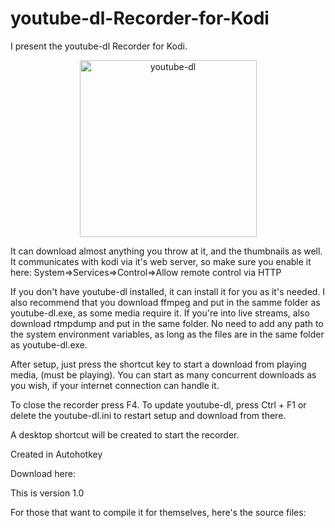 # youtube-dl-Recorder-for-Kodi
I present the youtube-dl Recorder for Kodi.
<p align="center">
<img width="283" alt="youtube-dl" src="https://user-images.githubusercontent.com/46063764/103497326-794f1a00-4e41-11eb-83c3-838f9c263d17.png"></p>

It can download almost anything you throw at it, and the thumbnails as well.
It communicates with kodi via it's web server, so make sure you enable it here:
System=>Services=>Control=>Allow remote control via HTTP


If you don't have youtube-dl installed, it can install it for you as it's needed.
I also recommend that you download ffmpeg and put in the samme folder as
youtube-dl.exe, as some media require it.
If you're into live streams, also download rtmpdump and put in the same folder.
No need to add any path to the system environment variables, as long as the files are
in the same folder as youtube-dl.exe.

After setup, just press the shortcut key to start a download from playing media, 
(must be playing).
You can start as many concurrent downloads as you wish, if your internet connection
can handle it.

To close the recorder press F4.
To update youtube-dl, press Ctrl + F1 
or delete the  youtube-dl.ini to restart setup and download from there.

A desktop shortcut will be created to start the recorder.

Created in Autohotkey

Download here:

This is version 1.0

For those that want to compile it for themselves, here's the source files:
